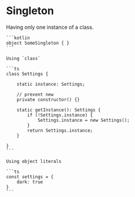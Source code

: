 # Singleton

Having only one instance of a class.

~~~admonish example title="Kotlin"
```kotlin
object SomeSingleton { }
```
~~~

~~~admonish example title="TypeScript"
Using `class`
    
```ts
class Settings {

	static instance: Settings;

	// prevent new
	private constructor() {}

	static getInstance(): Settings {
		if (!Settings.instance) {
			Settings.instance = new Settings();
		}
		return Settings.instance;
	}

}
```
~~~
    
~~~admonish example title="TypeScript"
Using object literals
    
```ts
const settings = {
	dark: true
}
```
~~~